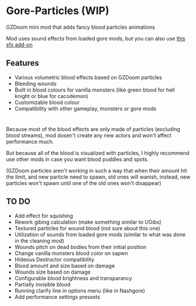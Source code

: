 # Gore-Particles (WIP)
GZDoom mini mod that adds fancy blood particles animations

Mod uses sound effects from loaded gore mods, but you can also use
[this sfx add-on](https://drive.google.com/file/d/1m2uRR5Aw2YcJhw8IR-lAHvpnnfMVo0fB/view?usp=sharing)

## Features

* Various volumetric blood effects based on GZDoom particles
* Bleeding wounds
* Built in blood colours for vanilla monsters (like green blood for hell knight or blue for cacodemon)
* Customizable blood colour
* Compatibility with other gameplay, monsters or gore mods
#

Because most of the blood effects are only made of particles (excluding blood streams), mod dosen't create any new actors and won't affect performance much.

But because all of the blood is visualized with particles, I highly recommend use other mods in case you want blood puddles and spots.

(GZDoom particles aren't working in such a way that when their amount hit the limit, and new particle need to spawn, old ones will wanish, instead, new particles won't spawn until one of the old ones won't disappear)

## TO DO

* Add effect for squishing
* Rework gibing calculation (make something similar to UGibs)
* Textured particles for wound blood (not sure about this one)
* Utilization of sounds from loaded gore mods (similar to what was done in the cleaning mod)
* Wounds pitch on dead bodies from their initial position
* Change vanilla monsters blood color on sapwn
* Hideous Destructor compatibility
* Blood amount and size based on damage
* Wounds size based on damage
* Configurable blood brightness and transparancy
* Partially invisible blood
* Running clarify line in options menu (like in Nashgore)
* Add performance settings pressets
